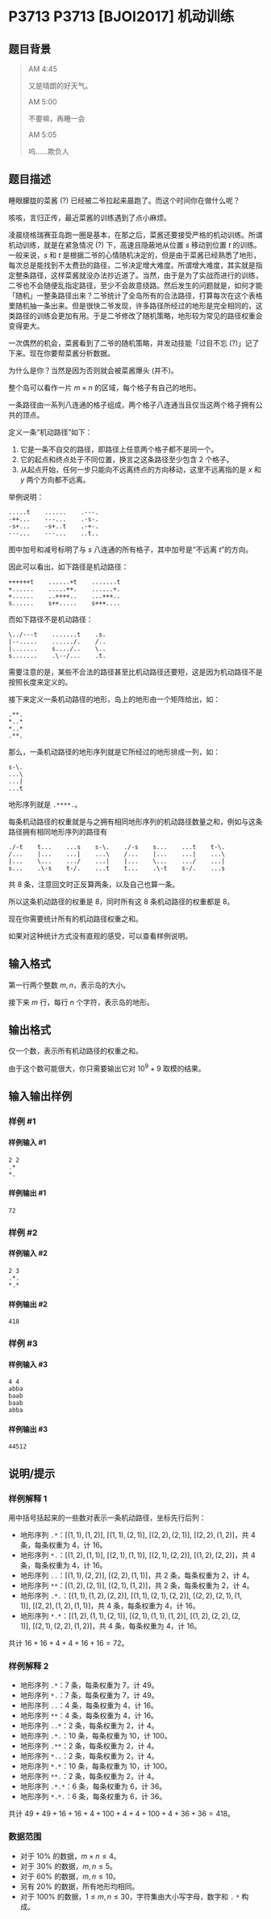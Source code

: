 # P3713 P3713 [BJOI2017] 机动训练

## 题目背景

> AM 4:45
>
> 又是晴朗的好天气。
>
> AM 5:00
>
> 不要嘛，再睡一会
>
> AM 5:05
>
> 呜……欺负人

## 题目描述

睡眼朦胧的菜酱 (?) 已经被二爷拉起来晨跑了。而这个时间你在做什么呢？

咳咳，言归正传，最近菜酱的训练遇到了点小麻烦。

凌晨绕格瑞赛亚岛跑一圈是基本，在那之后，菜酱还要接受严格的机动训练。所谓机动训练，就是在紧急情况 (?) 下，高速且隐蔽地从位置 $s$ 移动到位置 $t$ 的训练。一般来说，$s$ 和 $t$ 是根据二爷的心情随机决定的，但是由于菜酱已经熟悉了地形，每次总是能找到不太费劲的路径，二爷决定增大难度。所谓增大难度，其实就是指定整条路径，这样菜酱就没办法抄近道了。当然，由于是为了实战而进行的训练，二爷也不会随便乱指定路径，至少不会故意绕路。然后发生的问题就是，如何才能「随机」一整条路径出来？二爷统计了全岛所有的合法路径，打算每次在这个表格里随机抽一条出来。但是很快二爷发现，许多路径所经过的地形是完全相同的，这类路径的训练会更加有用。于是二爷修改了随机策略，地形较为常见的路径权重会变得更大。

一次偶然的机会，菜酱看到了二爷的随机策略，并发动技能「过目不忘 (?)」记了下来。现在你要帮菜酱分析数据。

为什么是你？当然是因为否则就会被菜酱爆头 (并不)。

整个岛可以看作一片 $m\times n$ 的区域，每个格子有自己的地形。

一条路径由一系列八连通的格子组成，两个格子八连通当且仅当这两个格子拥有公共的顶点。

定义一条“机动路径”如下：

1. 它是一条不自交的路径，即路径上任意两个格子都不是同一个。
2. 它的起点和终点处于不同位置，换言之这条路径至少包含 $2$ 个格子。
3. 从起点开始，任何一步只能向不远离终点的方向移动，这里不远离指的是 $x$ 和 $y$ 两个方向都不远离。

举例说明：

```plain
.....t    ......    .---.
-++...    ---...    .-s-.
-s+...    -s+..t    .-+-.
---...    ---...    ..t..
```

图中加号和减号标明了与 $s$ 八连通的所有格子，其中加号是“不远离 $t$”的方向。

因此可以看出，如下路径是机动路径：

```plain
++++++t    ......+t    .......t
+......    .....++.    ......+.
+......    ..++++..    ...+++..
s......    s++.....    s+++....
```

而如下路径不是机动路径：

```plain
\../---t    .......t    .s.
|--.....    ....../.    /..
|.......    s..../..    \..
s.......    .\--/...    .t.
```

需要注意的是，某些不合法的路径甚至比机动路径还要短，这是因为机动路径不是按照长度来定义的。

接下来定义一条机动路径的地形，岛上的地形由一个矩阵给出，如：

```plain
.**.
*..*
*..*
.**.
```

那么，一条机动路径的地形序列就是它所经过的地形排成一列，如：

```plain
s-\.
...\
...|
...t
```

地形序列就是 `.****.`。

每条机动路径的权重就是与之拥有相同地形序列的机动路径数量之和，例如与这条路径拥有相同地形序列的路径有

```plain
./-t    t...    ...s    s-\.    ./-s    s...    ...t    t-\.
/...    |...    ...|    ...\    /...    |...    ...|    ...\
|...    \...    .../    ...|    |...    \...    .../    ...|
s...    .\-s    t-/.    ...t    t...    .\-t    s-/.    ...s
```

共 $8$ 条，注意回文时正反算两条，以及自己也算一条。

所以这条机动路径的权重是 $8$，同时所有这 $8$ 条机动路径的权重都是 $8$。

现在你需要统计所有的机动路径权重之和。

如果对这种统计方式没有直观的感受，可以查看样例说明。


## 输入格式

第一行两个整数 $m,n$，表示岛的大小。

接下来 $m$ 行，每行 $n$ 个字符，表示岛的地形。

## 输出格式

仅一个数，表示所有机动路径的权重之和。

由于这个数可能很大，你只需要输出它对 $10^9+9$ 取模的结果。

## 输入输出样例

### 样例 #1

#### 样例输入 #1

```
2 2
.*
*.
```

#### 样例输出 #1

```
72
```

### 样例 #2

#### 样例输入 #2

```
2 3
.*.
*.*
```

#### 样例输出 #2

```
418
```

### 样例 #3

#### 样例输入 #3

```
4 4
abba
baab
baab
abba
```

#### 样例输出 #3

```
44512
```

## 说明/提示

### 样例解释 1
用中括号括起来的一些数对表示一条机动路径，坐标先行后列：

- 地形序列 `.*`：$[(1, 1), (1, 2)],\ [(1, 1), (2, 1)],\ [(2, 2), (2, 1)],\ [(2, 2), (1, 2)]$，共 $4$ 条，每条权重为 $4$，计 $16$。
- 地形序列 `*.`：$[(1, 2), (1, 1)],\ [(2, 1), (1, 1)],\ [(2, 1), (2, 2)],\ [(1, 2), (2, 2)]$，共 $4$ 条，每条权重为 $4$，计 $16$。
- 地形序列 `..`：$[(1, 1), (2, 2)],\ [(2, 2), (1, 1)]$，共 $2$ 条，每条权重为 $2$，计 $4$。
- 地形序列 `**`：$[(1, 2), (2, 1)],\ [(2, 1), (1, 2)]$，共 $2$ 条，每条权重为 $2$，计 $4$。
- 地形序列 `.*.`：$[(1, 1), (1, 2), (2, 2)],\ [(1, 1), (2, 1), (2, 2)],\ [(2, 2), (2, 1), (1, 1)],\ [(2, 2), (1, 2), (1, 1)]$，共 $4$ 条，每条权重为 $4$，计 $16$。
- 地形序列 `*.*`：$[(1, 2), (1, 1), (2, 1)],\ [(2, 1), (1, 1), (1, 2)],\ [(1, 2), (2, 2), (2, 1)],\ [(2, 1), (2, 2), (1, 2)]$，共 $4$ 条，每条权重为 $4$，计 $16$。

共计 $16+16+4+4+16+16=72$。

### 样例解释 2
- 地形序列 `.*`：$7$ 条，每条权重为 $7$，计 $49$。
- 地形序列 `*.`：$7$ 条，每条权重为 $7$，计 $49$。
- 地形序列 `..`：$4$ 条，每条权重为 $4$，计 $16$。
- 地形序列 `**`：$4$ 条，每条权重为 $4$，计 $16$。
- 地形序列 `..*`：$2$ 条，每条权重为 $2$，计 $4$。
- 地形序列 `.*.`：$10$ 条，每条权重为 $10$，计 $100$。
- 地形序列 `.**`：$2$ 条，每条权重为 $2$，计 $4$。
- 地形序列 `*..`：$2$ 条，每条权重为 $2$，计 $4$。
- 地形序列 `*.*`：$10$ 条，每条权重为 $10$，计 $100$。
- 地形序列 `**.`：$2$ 条，每条权重为 $2$，计 $4$。
- 地形序列 `.*.*`：$6$ 条，每条权重为 $6$，计 $36$。
- 地形序列 `*.*.`：$6$ 条，每条权重为 $6$，计 $36$。

共计 $49+49+16+16+4+100+4+4+100+4+36+36=418$。

### 数据范围

- 对于 $10\%$ 的数据，$m\times n \le 4$。
- 对于 $30\%$ 的数据，$m, n \le 5$。
- 对于 $60\%$ 的数据，$m, n \le 10$。
- 另有 $20\%$ 的数据，所有地形均相同。
- 对于 $100\%$ 的数据，$1 \le m, n \le 30$，字符集由大小写字母，数字和 `.` `*` 构成。
